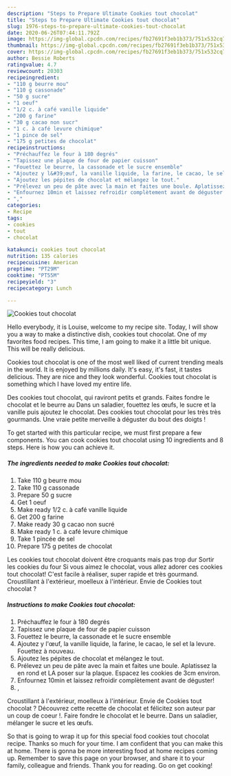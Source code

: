 ```yaml
---
description: "Steps to Prepare Ultimate Cookies tout chocolat"
title: "Steps to Prepare Ultimate Cookies tout chocolat"
slug: 1976-steps-to-prepare-ultimate-cookies-tout-chocolat
date: 2020-06-26T07:44:11.792Z
image: https://img-global.cpcdn.com/recipes/fb27691f3eb1b373/751x532cq70/cookies-tout-chocolat-photo-principale-de-la-recette.jpg
thumbnail: https://img-global.cpcdn.com/recipes/fb27691f3eb1b373/751x532cq70/cookies-tout-chocolat-photo-principale-de-la-recette.jpg
cover: https://img-global.cpcdn.com/recipes/fb27691f3eb1b373/751x532cq70/cookies-tout-chocolat-photo-principale-de-la-recette.jpg
author: Bessie Roberts
ratingvalue: 4.7
reviewcount: 20303
recipeingredient:
- "110 g beurre mou"
- "110 g cassonade"
- "50 g sucre"
- "1 oeuf"
- "1/2 c. à café vanille liquide"
- "200 g farine"
- "30 g cacao non sucr"
- "1 c. à café levure chimique"
- "1 pince de sel"
- "175 g petites de chocolat"
recipeinstructions:
- "Préchauffez le four à 180 degrés"
- "Tapissez une plaque de four de papier cuisson"
- "Fouettez le beurre, la cassonade et le sucre ensemble"
- "Ajoutez y l&#39;œuf, la vanille liquide, la farine, le cacao, le sel et la levure. Fouettez à nouveau."
- "Ajoutez les pépites de chocolat et mélangez le tout."
- "Prélevez un peu de pâte avec la main et faites une boule. Aplatissez la en rond et LA poser sur la plaque. Espacez les cookies de 3cm environ."
- "Enfournez 10min et laissez refroidir complètement avant de déguster!"
- ","
categories:
- Recipe
tags:
- cookies
- tout
- chocolat

katakunci: cookies tout chocolat 
nutrition: 135 calories
recipecuisine: American
preptime: "PT29M"
cooktime: "PT55M"
recipeyield: "3"
recipecategory: Lunch

---
```



![Cookies tout chocolat](https://img-global.cpcdn.com/recipes/fb27691f3eb1b373/751x532cq70/cookies-tout-chocolat-photo-principale-de-la-recette.jpg)

Hello everybody, it is Louise, welcome to my recipe site. Today, I will show you a way to make a distinctive dish, cookies tout chocolat. One of my favorites food recipes. This time, I am going to make it a little bit unique. This will be really delicious.

Cookies tout chocolat is one of the most well liked of current trending meals in the world. It is enjoyed by millions daily. It's easy, it's fast, it tastes delicious. They are nice and they look wonderful. Cookies tout chocolat is something which I have loved my entire life.

Des cookies tout chocolat, qui raviront petits et grands. Faites fondre le chocolat et le beurre au Dans un saladier, fouettez les œufs, le sucre et la vanille puis ajoutez le chocolat. Des cookies tout chocolat pour les très très gourmands. Une vraie petite merveille à déguster du bout des doigts !


To get started with this particular recipe, we must first prepare a few components. You can cook cookies tout chocolat using 10 ingredients and 8 steps. Here is how you can achieve it.

<!--inarticleads1-->

##### The ingredients needed to make Cookies tout chocolat:

1. Take 110 g beurre mou
1. Take 110 g cassonade
1. Prepare 50 g sucre
1. Get 1 oeuf
1. Make ready 1/2 c. à café vanille liquide
1. Get 200 g farine
1. Make ready 30 g cacao non sucré
1. Make ready 1 c. à café levure chimique
1. Take 1 pincée de sel
1. Prepare 175 g petites de chocolat


Les cookies tout chocolat doivent être croquants mais pas trop dur Sortir les cookies du four Si vous aimez le chocolat, vous allez adorer ces cookies tout chocolat! C&#39;est facile à réaliser, super rapide et très gourmand. Croustillant à l&#39;extérieur, moelleux à l&#39;intérieur. Envie de Cookies tout chocolat ? 

<!--inarticleads2-->

##### Instructions to make Cookies tout chocolat:

1. Préchauffez le four à 180 degrés
1. Tapissez une plaque de four de papier cuisson
1. Fouettez le beurre, la cassonade et le sucre ensemble
1. Ajoutez y l&#39;œuf, la vanille liquide, la farine, le cacao, le sel et la levure. Fouettez à nouveau.
1. Ajoutez les pépites de chocolat et mélangez le tout.
1. Prélevez un peu de pâte avec la main et faites une boule. Aplatissez la en rond et LA poser sur la plaque. Espacez les cookies de 3cm environ.
1. Enfournez 10min et laissez refroidir complètement avant de déguster!
1. ,


Croustillant à l&#39;extérieur, moelleux à l&#39;intérieur. Envie de Cookies tout chocolat ? Découvrez cette recette de chocolat et félicitez son auteur par un coup de coeur !. Faire fondre le chocolat et le beurre. Dans un saladier, mélanger le sucre et les œufs. 

So that is going to wrap it up for this special food cookies tout chocolat recipe. Thanks so much for your time. I am confident that you can make this at home. There is gonna be more interesting food at home recipes coming up. Remember to save this page on your browser, and share it to your family, colleague and friends. Thank you for reading. Go on get cooking!
